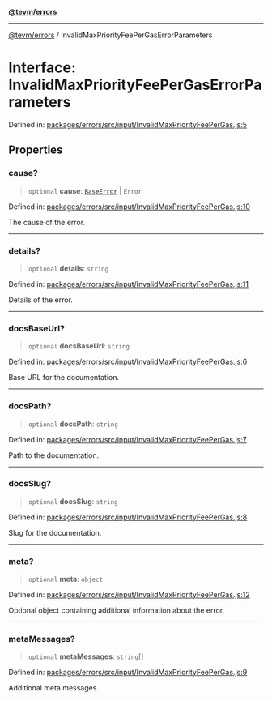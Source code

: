 [**@tevm/errors**](../README.md)

***

[@tevm/errors](../globals.md) / InvalidMaxPriorityFeePerGasErrorParameters

# Interface: InvalidMaxPriorityFeePerGasErrorParameters

Defined in: [packages/errors/src/input/InvalidMaxPriorityFeePerGas.js:5](https://github.com/evmts/tevm-monorepo/blob/main/packages/errors/src/input/InvalidMaxPriorityFeePerGas.js#L5)

## Properties

### cause?

> `optional` **cause**: [`BaseError`](../classes/BaseError.md) \| `Error`

Defined in: [packages/errors/src/input/InvalidMaxPriorityFeePerGas.js:10](https://github.com/evmts/tevm-monorepo/blob/main/packages/errors/src/input/InvalidMaxPriorityFeePerGas.js#L10)

The cause of the error.

***

### details?

> `optional` **details**: `string`

Defined in: [packages/errors/src/input/InvalidMaxPriorityFeePerGas.js:11](https://github.com/evmts/tevm-monorepo/blob/main/packages/errors/src/input/InvalidMaxPriorityFeePerGas.js#L11)

Details of the error.

***

### docsBaseUrl?

> `optional` **docsBaseUrl**: `string`

Defined in: [packages/errors/src/input/InvalidMaxPriorityFeePerGas.js:6](https://github.com/evmts/tevm-monorepo/blob/main/packages/errors/src/input/InvalidMaxPriorityFeePerGas.js#L6)

Base URL for the documentation.

***

### docsPath?

> `optional` **docsPath**: `string`

Defined in: [packages/errors/src/input/InvalidMaxPriorityFeePerGas.js:7](https://github.com/evmts/tevm-monorepo/blob/main/packages/errors/src/input/InvalidMaxPriorityFeePerGas.js#L7)

Path to the documentation.

***

### docsSlug?

> `optional` **docsSlug**: `string`

Defined in: [packages/errors/src/input/InvalidMaxPriorityFeePerGas.js:8](https://github.com/evmts/tevm-monorepo/blob/main/packages/errors/src/input/InvalidMaxPriorityFeePerGas.js#L8)

Slug for the documentation.

***

### meta?

> `optional` **meta**: `object`

Defined in: [packages/errors/src/input/InvalidMaxPriorityFeePerGas.js:12](https://github.com/evmts/tevm-monorepo/blob/main/packages/errors/src/input/InvalidMaxPriorityFeePerGas.js#L12)

Optional object containing additional information about the error.

***

### metaMessages?

> `optional` **metaMessages**: `string`[]

Defined in: [packages/errors/src/input/InvalidMaxPriorityFeePerGas.js:9](https://github.com/evmts/tevm-monorepo/blob/main/packages/errors/src/input/InvalidMaxPriorityFeePerGas.js#L9)

Additional meta messages.
